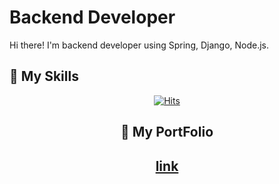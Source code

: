 

<!--
**yanghuijin1214/yanghuijin1214** is a ✨ _special_ ✨ repository because its `README.md` (this file) appears on your GitHub profile.

Here are some ideas to get you started:

- 🔭 I’m currently working on ...
- 🌱 I’m currently learning ...
- 👯 I’m looking to collaborate on ...
- 🤔 I’m looking for help with ...
- 💬 Ask me about ...
- 📫 How to reach me: ...
- 😄 Pronouns: ...
- ⚡ Fun fact: ...
-->
 # Backend Developer
 
 Hi there! I'm backend developer using Spring, Django, Node.js.
 
## 💪 My Skills

 <div align=center>

  
[![Hits](https://hits.seeyoufarm.com/api/count/incr/badge.svg?url=https%3A%2F%2Fgithub.com%2Fyanghuijin1214&count_bg=%2379C83D&title_bg=%23555555&icon=&icon_color=%23E7E7E7&title=hits&edge_flat=false)](https://hits.seeyoufarm.com)
	
 <h2>💪 My PortFolio <h2/>
	 <a href="https://www.notion.so/Portfolio-a3f8b3e1fa9d44a3bbf28f40069af4f9">link</a>
  </div>
